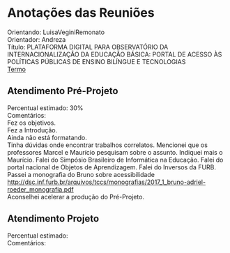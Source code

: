 # Anotações das Reuniões

Orientando: LuisaVeginiRemonato  
Orientador: Andreza  
Título: PLATAFORMA DIGITAL PARA OBSERVATÓRIO DA INTERNACIONALIZAÇÃO DA EDUCAÇÃO BÁSICA: PORTAL DE ACESSO ÀS POLÍTICAS PÚBLICAS DE ENSINO BILÍNGUE E TECNOLOGIAS  
[Termo](LuisaVeginiRemonato_Termo.pdf "Termo")  

## Atendimento Pré-Projeto

Percentual estimado: 30%  
Comentários:  
Fez os objetivos.  
Fez a Introdução.  
Ainda não está formatando.  
Tinha dúvidas onde encontrar trabalhos correlatos. Mencionei que os professores Marcel e Maurício pesquisam sobre o assunto. Indiquei mais o Maurício. Falei do Simpósio Brasileiro de Informática na Educação. Falei do portal nacional de Objetos de Aprendizagem. Falei do Inversos da FURB.  
Passei a monografia do Bruno sobre acessibilidade <http://dsc.inf.furb.br/arquivos/tccs/monografias/2017_1_bruno-adriel-roeder_monografia.pdf>  
Aconselhei acelerar a produção do Pré-Projeto.  

## Atendimento Projeto

Percentual estimado:  
Comentários:  
